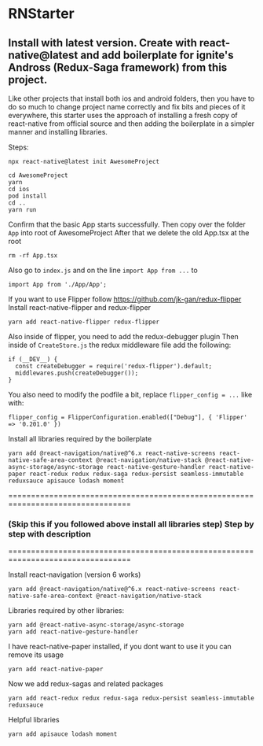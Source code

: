 # RNStarter
## Install with latest version. Create with react-native@latest and add boilerplate for ignite's Andross (Redux-Saga framework) from this project.

Like other projects that install both ios and android folders, then you have to do so much to change project name correctly and fix bits and pieces of it everywhere, this starter uses the approach of installing a fresh copy of react-native from official source and then adding the boilerplate in a simpler manner and installing libraries. 

Steps:

```
npx react-native@latest init AwesomeProject
```
```
cd AwesomeProject
yarn
cd ios
pod install
cd ..
yarn run
```

Confirm that the basic App starts successfully. Then copy over the folder `App` into root of AwesomeProject
After that we delete the old App.tsx at the root

```
rm -rf App.tsx
```

Also go to `index.js` and on the line `import App from ...` to

```
import App from './App/App';
```

If you want to use Flipper follow https://github.com/jk-gan/redux-flipper
Install react-native-flipper and redux-flipper

```
yarn add react-native-flipper redux-flipper
```

Also inside of flipper, you need to add the redux-debugger plugin
Then inside of `CreateStore.js` the redux middleware file add the following:
```
if (__DEV__) {
  const createDebugger = require('redux-flipper').default;
  middlewares.push(createDebugger());
}
```
You also need to modify the podfile a bit, replace `flipper_config = ...` like with:

```
flipper_config = FlipperConfiguration.enabled(["Debug"], { 'Flipper' => '0.201.0' })
```

Install all libraries required by the boilerplate

```
yarn add @react-navigation/native@^6.x react-native-screens react-native-safe-area-context @react-navigation/native-stack @react-native-async-storage/async-storage react-native-gesture-handler react-native-paper react-redux redux redux-saga redux-persist seamless-immutable reduxsauce apisauce lodash moment
```
  
  
  
=================================================================================
### (Skip this if you followed above install all libraries step) Step by step with description 
=================================================================================

Install react-navigation (version 6 works)

```
yarn add @react-navigation/native@^6.x react-native-screens react-native-safe-area-context @react-navigation/native-stack
```

Libraries required by other libraries:

```
yarn add @react-native-async-storage/async-storage
yarn add react-native-gesture-handler
```

I have react-native-paper installed, if you dont want to use it you can remove its usage 

```
yarn add react-native-paper
```

Now we add redux-sagas and related packages

```
yarn add react-redux redux redux-saga redux-persist seamless-immutable reduxsauce
```

Helpful libraries

```
yarn add apisauce lodash moment
```

